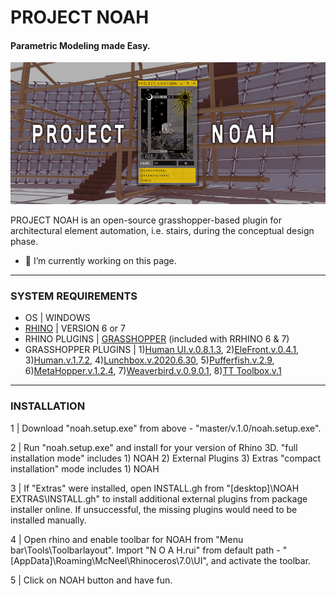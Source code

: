 # PROJECT NOAH
#### Parametric Modeling made Easy.
![Parametric Modeling made Easy.](https://github.com/NyanDesigns/NOAH/blob/main/v.1.0/SourceFiles/IMAGES/BannerEdit.jpg)

PROJECT NOAH is an open-source grasshopper-based plugin for architectural element automation, i.e. stairs, during the conceptual design phase.

- 🔭 I’m currently working on this page. 


---

### SYSTEM REQUIREMENTS

- OS | WINDOWS
- [RHINO](https://www.rhino3d.com/download/) | VERSION 6 or 7
- RHINO PLUGINS | [GRASSHOPPER](https://www.grasshopper3d.com/page/download-1) (included with RRHINO 6 & 7)
- GRASSHOPPER PLUGINS | 1)[Human UI.v.0.8.1.3](https://www.food4rhino.com/app/human-ui), 2)[EleFront.v.0.4.1](https://www.food4rhino.com/app/elefront), 3)[Human.v.1.7.2](https://www.food4rhino.com/app/human), 4)[Lunchbox.v.2020.6.30](https://www.food4rhino.com/app/lunchbox), 5)[Pufferfish.v.2.9](https://www.food4rhino.com/app/pufferfish), 6)[MetaHopper.v.1.2.4](https://www.food4rhino.com/app/metahopper), 7)[Weaverbird.v.0.9.0.1](https://www.giuliopiacentino.com/weaverbird/), 8)[TT Toolbox.v.1](https://www.food4rhino.com/app/tt-toolbox)

---

### INSTALLATION

1 | Download "noah.setup.exe" from above - "master/v.1.0/noah.setup.exe".

2 | Run "noah.setup.exe" and install for your version of Rhino 3D.
"full installation mode" includes 1) NOAH 2) External Plugins 3) Extras 
"compact installation" mode includes 1) NOAH

3 | If "Extras" were installed, open INSTALL.gh from "[desktop]\NOAH EXTRAS\INSTALL.gh" to install additional external plugins from package installer online. If unsuccessful, the missing plugins would need to be installed manually.

4 | Open rhino and enable toolbar for NOAH from "Menu bar\Tools\Toolbarlayout". Import "N O A H.rui" from default path - "[AppData]\Roaming\McNeel\Rhinoceros\7.0\UI", and activate the toolbar.

5 | Click on NOAH button and have fun.
